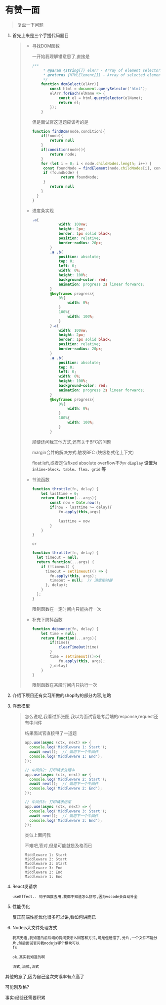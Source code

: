 # 有赞一面

> 复盘一下问题

1. 首先上来是三个手搓代码题目

   > - 寻找DOM函数
   >
   >   一开始我理解错意思了,直接是
   >
   >   ```javascript
   >   /**
   >        * @param {string[]} elArr - Array of element selectors to select from the document.
   >        * @returns {HTMLElement[]} - Array of selected elements.
   >        */
   >       function domSelect(elArr){
   >           const html = document.querySelector('html');
   >           elArr.forEach(elName => {
   >               const el = html.querySelector(elName);
   >               return el;
   >           });
   >       }
   >   ```
   >
   >   但是面试官这道题应该考的是
   >
   >   ```javascript
   >   function findDom(node,condition){
   >       if(!node){
   >           return null
   >       }
   >       if(condition(node)){
   >           return node;
   >       }
   >       for (let i = 0; i < node.childNodes.length; i++) {
   >       	const foundNode = findElement(node.childNodes[i], condition);
   >       	if (foundNode) {
   >         		return foundNode;
   >       	}
   >           return null
   >       }
   >     }
   >   }
   >   ```
   >
   > - 进度条实现
   >
   >   ```css
   >   .a{
   >               width: 100vw;
   >               height: 2px;
   >               border: 1px solid black;
   >               position: relative;
   >               border-radius: 20px;
   >           }
   >           .a .b{
   >               position: absolute;
   >               top: 0;
   >               left: 0;
   >               width: 0%;
   >               height: 100%;
   >               background-color: red;
   >               animation: progress 2s linear forwards;
   >           }
   >           @keyframes progress{
   >               0%{
   >                   width: 0%;
   >               }
   >               100%{
   >                   width: 100%;
   >               }
   >           }.a{
   >               width: 100vw;
   >               height: 2px;
   >               border: 1px solid black;
   >               position: relative;
   >               border-radius: 20px;
   >           }
   >           .a .b{
   >               position: absolute;
   >               top: 0;
   >               left: 0;
   >               width: 0%;
   >               height: 100%;
   >               background-color: red;
   >               animation: progress 2s linear forwards;
   >           }
   >           @keyframes progress{
   >               0%{
   >                   width: 0%;
   >               }
   >               100%{
   >                   width: 100%;
   >               }
   >           }
   >   ```
   >
   >   顺便还问我其他方式,还有关于BFC的问题
   >
   >   margin合并的解决方式:触发BFC (块级格式化上下文)
   >
   >   float:left,或者定位fixed absolute overflow不为v **`display` 设置为 `inline-block`、`table`、`flex`、`grid` 等**
   >
   > - 节流函数
   >
   >   ```javascript
   >   function throttle(fn, delay) {
   >       let lasttime = 0;
   >       return function(...args){
   >           const now = Date.now();
   >           if(now - lasttime >= delay){
   >               fn.apply(this,args)
   >               
   >               lasttime = now
   >           }
   >       }
   >   }
   >   
   >   or
   >   
   >   function throttle(fn, delay) {
   >     let timeout = null;
   >     return function(...args) {
   >       if (!timeout) {
   >         timeout = setTimeout(() => {
   >           fn.apply(this, args);
   >           timeout = null;  // 清空定时器
   >         }, delay);
   >       }
   >     };
   >   }
   >   
   >   ```
   >
   >   限制函数在一定时间内只能执行一次
   >
   > - 补充下防抖函数
   >
   >   ```javascript
   >   function debounce(fn, delay) {
   >       let time = null;
   >       return function(...args){
   >           if(time){
   >               clearTimeOut(time)
   >           }
   >           time = setTimeout(()=>{
   >               fn.apply(this, args);
   >           },delay)
   >       }
   >   }
   >   ```
   >
   >   限制函数在某段时间内只执行一次

2. 介绍下项目还有实习所做的shopify的部分内容,忽略

3. 洋葱模型

   > 怎么说呢,我看过那张图,我以为面试官是考后端的response,request还有中间件
   >
   > 结果面试官直接甩了一道题
   >
   > ```javascript
   > app.use(async (ctx, next) => {
   >   console.log('Middleware 1: Start');
   >   await next();  // 调用下一个中间件
   >   console.log('Middleware 1: End');
   > });
   > 
   > // 中间件2: 打印请求处理中
   > app.use(async (ctx, next) => {
   >   console.log('Middleware 2: Start');
   >   await next();  // 调用下一个中间件
   >   console.log('Middleware 2: End');
   > });
   > 
   > // 中间件3: 打印请求结束
   > app.use(async (ctx, next) => {
   >   console.log('Middleware 3: Start');
   >   await next();  // 调用下一个中间件
   >   console.log('Middleware 3: End');
   > });
   > ```
   >
   > 类似上面问我
   >
   > 不难吧,答对,但是可能就是及格而已
   >
   > ```text
   > Middleware 1: Start
   > Middleware 2: Start
   > Middleware 3: Start
   > Middleware 3: End
   > Middleware 2: End
   > Middleware 1: End
   > ```

4. React发请求

   ```
   useEffect.. 钩子函数去用,我都不知道怎么拼写,因为vscode会自动补全
   ```

5. 性能优化

   反正前端性能优化很多可以讲,看如何讲而已

6. Nodejs大文件处理方式

   ```
   我真无语,我知道的前后端的提问要怎么回答和方式,可是但是懵了,分片,一个文件不能分片,然后面试官问我nodejs哪个模块可以
   fs
   
   ok,其实我知道的啊
   
   流式,流式,流式
   ```

其他的忘了,因为自己这次失误率有点高了

可能刚及格?

事实:经验还需要积累